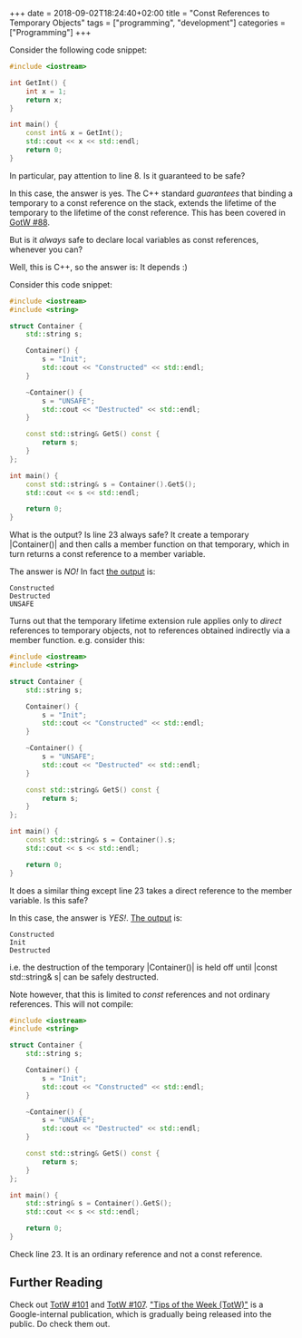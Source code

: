 +++ 
date = 2018-09-02T18:24:40+02:00
title = "Const References to Temporary Objects"
tags = ["programming", "development"]
categories = ["Programming"]
+++

Consider the following code snippet:

```cpp
#include <iostream>

int GetInt() {
    int x = 1;
    return x;
}

int main() {
    const int& x = GetInt();
    std::cout << x << std::endl;
    return 0;
}
```

In particular, pay attention to line 8. Is it guaranteed to be safe?

In this case, the answer is yes. The C++ standard *guarantees* that binding a
temporary to a const reference on the stack, extends the lifetime of the
temporary to the lifetime of the const reference. This has been covered in
[GotW #88](https://herbsutter.com/2008/01/01/gotw-88-a-candidate-for-the-most-important-const/).

But is it *always* safe to declare local variables as const references, whenever
you can?

Well, this is C++, so the answer is: It depends :)

Consider this code snippet:

```cpp
#include <iostream>
#include <string>

struct Container {
    std::string s;

    Container() {
        s = "Init";
        std::cout << "Constructed" << std::endl;
    }

    ~Container() {
        s = "UNSAFE";
        std::cout << "Destructed" << std::endl;
    }

    const std::string& GetS() const {
        return s;
    }
};

int main() {
    const std::string& s = Container().GetS();
    std::cout << s << std::endl;

    return 0;
}
```

What is the output? Is line 23 always safe? It create a temporary |Container()|
and then calls a member function on that temporary, which in turn returns a
const reference to a member variable.

The answer is *NO!* In fact [the output](https://ideone.com/Tqg6xv) is:

```
Constructed
Destructed
UNSAFE
```

Turns out that the temporary lifetime extension rule applies only to *direct*
references to temporary objects, not to references obtained indirectly via a
member function. e.g. consider this:

```cpp
#include <iostream>
#include <string>

struct Container {
    std::string s;

    Container() {
        s = "Init";
        std::cout << "Constructed" << std::endl;
    }

    ~Container() {
        s = "UNSAFE";
        std::cout << "Destructed" << std::endl;
    }

    const std::string& GetS() const {
        return s;
    }
};

int main() {
    const std::string& s = Container().s;
    std::cout << s << std::endl;

    return 0;
}
```

It does a similar thing except line 23 takes a direct reference to the member
variable. Is this safe?

In this case, the answer is *YES!*. [The output](https://ideone.com/2XfAE9) is:

```
Constructed
Init
Destructed
```

i.e. the destruction of the temporary |Container()| is held off until
|const std::string& s| can be safely destructed.

Note however, that this is limited to *const* references and not ordinary
references. This will not compile:

```cpp
#include <iostream>
#include <string>

struct Container {
    std::string s;

    Container() {
        s = "Init";
        std::cout << "Constructed" << std::endl;
    }

    ~Container() {
        s = "UNSAFE";
        std::cout << "Destructed" << std::endl;
    }

    const std::string& GetS() const {
        return s;
    }
};

int main() {
    std::string& s = Container().GetS();
    std::cout << s << std::endl;

    return 0;
}
```

Check line 23. It is an ordinary reference and not a const reference.

## Further Reading

Check out [TotW #101](https://abseil.io/tips/101) and
[TotW #107](https://abseil.io/tips/107).
["Tips of the Week (TotW)"](https://abseil.io/tips/) is a Google-internal
publication, which is gradually being released into the public. Do check them
out.

